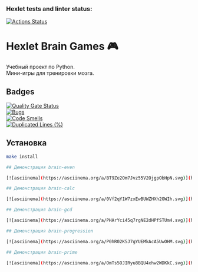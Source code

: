 ### Hexlet tests and linter status:
[![Actions Status](https://github.com/shnoda2281/devops-engineer-from-scratch-project-49/actions/workflows/hexlet-check.yml/badge.svg)](https://github.com/shnoda2281/devops-engineer-from-scratch-project-49/actions)

# Hexlet Brain Games 🎮

Учебный проект по Python.  
Мини-игры для тренировки мозга.

## Badges

[![Quality Gate Status](https://sonarcloud.io/api/project_badges/measure?project=shnoda2281_devops-engineer-from-scratch-project-49&metric=alert_status)](https://sonarcloud.io/summary/new_code?id=shnoda2281_devops-engineer-from-scratch-project-49)  
[![Bugs](https://sonarcloud.io/api/project_badges/measure?project=shnoda2281_devops-engineer-from-scratch-project-49&metric=bugs)](https://sonarcloud.io/summary/new_code?id=shnoda2281_devops-engineer-from-scratch-project-49)  
[![Code Smells](https://sonarcloud.io/api/project_badges/measure?project=shnoda2281_devops-engineer-from-scratch-project-49&metric=code_smells)](https://sonarcloud.io/summary/new_code?id=shnoda2281_devops-engineer-from-scratch-project-49)  
[![Duplicated Lines (%)](https://sonarcloud.io/api/project_badges/measure?project=shnoda2281_devops-engineer-from-scratch-project-49&metric=duplicated_lines_density)](https://sonarcloud.io/summary/new_code?id=shnoda2281_devops-engineer-from-scratch-project-49)  

## Установка

```bash
make install

## Демонстрация brain-even

[![asciinema](https://asciinema.org/a/BT9Ze2Om7Jvz55V2OjgpObHpN.svg)](https://asciinema.org/a/BT9Ze2Om7Jvz55V2OjgpObHpN)

## Демонстрация brain-calc

[![asciinema](https://asciinema.org/a/0Vf2qY1W7zxEwBUWZHXh2OWIh.svg)](https://asciinema.org/a/0Vf2qY1W7zxEwBUWZHXh2OWIh)

## Демонстрация brain-gcd

[![asciinema](https://asciinema.org/a/PHArYci45q7rgNE2dHPfSTUm4.svg)](https://asciinema.org/a/PHArYci45q7rgNE2dHPfSTUm4)

## Демонстрация brain-progression

[![asciinema](https://asciinema.org/a/P0hR02K5J7gYUEMkAcA5UwOHM.svg)](https://asciinema.org/a/P0hR02K5J7gYUEMkAcA5UwOHM)

## Демонстрация brain-prime

[![asciinema](https://asciinema.org/a/OmTs5OJIRyu8BQU4xhw2WDKkC.svg)](https://asciinema.org/a/OmTs5OJIRyu8BQU4xhw2WDKkC)
